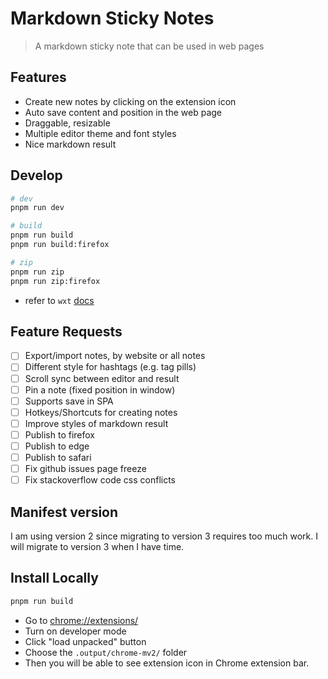 # Markdown Sticky Notes

> A markdown sticky note that can be used in web pages

## Features

- Create new notes by clicking on the extension icon
- Auto save content and position in the web page
- Draggable, resizable
- Multiple editor theme and font styles
- Nice markdown result

## Develop

```sh
# dev
pnpm run dev

# build
pnpm run build
pnpm run build:firefox

# zip
pnpm run zip
pnpm run zip:firefox
```

- refer to `wxt` [docs](https://wxt.dev/guide/introduction.html)

## Feature Requests

- [ ] Export/import notes, by website or all notes
- [ ] Different style for hashtags (e.g. tag pills)
- [ ] Scroll sync between editor and result
- [ ] Pin a note (fixed position in window)
- [ ] Supports save in SPA
- [ ] Hotkeys/Shortcuts for creating notes
- [ ] Improve styles of markdown result
- [ ] Publish to firefox
- [ ] Publish to edge
- [ ] Publish to safari
- [ ] Fix github issues page freeze
- [ ] Fix stackoverflow code css conflicts

## Manifest version

I am using version 2 since migrating to version 3 requires too much work. I will migrate to version 3 when I have time.

## Install Locally

```sh
pnpm run build
```

- Go to [chrome://extensions/](chrome://extensions/)
- Turn on developer mode
- Click "load unpacked" button
- Choose the `.output/chrome-mv2/` folder
- Then you will be able to see extension icon in Chrome extension bar.
